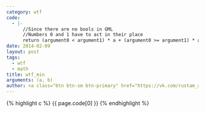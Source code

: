 ```yaml
--- 
category: wtf
code: 
  - |-
      //Since there are no bools in GML
      //Numbers 0 and 1 have to act in their place
      return (argument0 < argument1) * a + (argument0 >= argument1) * argument1;
date: 2014-02-09
layout: post
tags: 
  - wtf
  - math
title: wtf_min
arguments: (a, b)
author: <a class="btn btn-sm btn-primary" href="https://vk.com/rustam_azizov"><i class="icon-vk">/</i>rustam_azizov</a>
---
```


{% highlight c %}
  {{ page.code[0] }}
{% endhighlight %}
